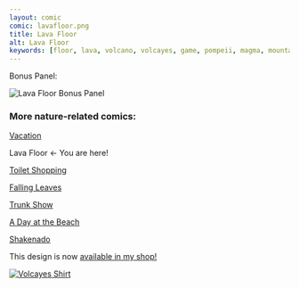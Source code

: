 ```yaml
---
layout: comic
comic: lavafloor.png
title: Lava Floor
alt: Lava Floor
keywords: [floor, lava, volcano, volcayes, game, pompeii, magma, mountain, eruption]
---
```




Bonus Panel:

![Lava Floor Bonus Panel](/images/lavafloor_bonus.png)


### More nature-related comics:

[Vacation](https://lolnein.com/2017/05/26/vacation/)

Lava Floor <- You are here!

[Toilet Shopping](https://lolnein.com/2017/07/12/toiletshopping/)

[Falling Leaves](https://lolnein.com/2017/11/06/fallingleaves/)

[Trunk Show](https://lolnein.com/2017/12/23/trunkshow/)

[A Day at the Beach](https://lolnein.com/2019/04/11/adayatthebeach/)

[Shakenado](https://lolnein.com/2019/04/30/shakenado/)


This design is now [available in my shop!](https://lolnein.redbubble.com)

[![Volcayes Shirt](/images/volcayes_shirtmug.png)](https://lolnein.redbubble.com)
